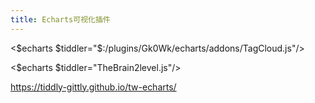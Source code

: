 ```yaml
---
title: Echarts可视化插件
---
```



<$echarts $tiddler="$:/plugins/Gk0Wk/echarts/addons/TagCloud.js"/>

<$echarts $tiddler="TheBrain2level.js"/>

<https://tiddly-gittly.github.io/tw-echarts/>
